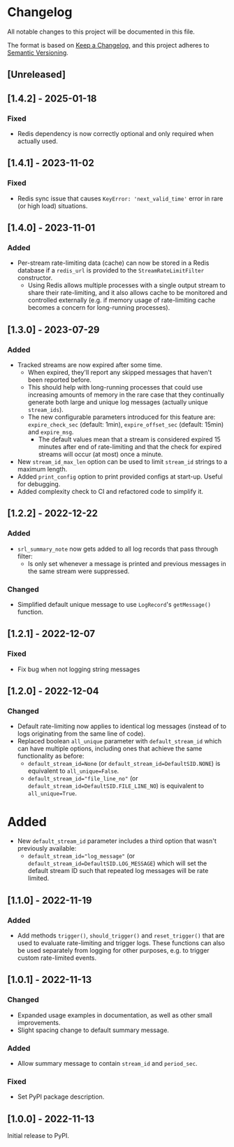 # Changelog

All notable changes to this project will be documented in this file.

The format is based on [Keep a Changelog](https://keepachangelog.com/en/1.0.0/),
and this project adheres to [Semantic Versioning](https://semver.org/spec/v2.0.0.html).

## [Unreleased]

## [1.4.2] - 2025-01-18

### Fixed

- Redis dependency is now correctly optional and only required when actually used.

## [1.4.1] - 2023-11-02

### Fixed

- Redis sync issue that causes `KeyError: 'next_valid_time'` error in rare (or high load) situations.

## [1.4.0] - 2023-11-01

### Added

- Per-stream rate-limiting data (cache) can now be stored in a Redis database if a `redis_url` is provided to the `StreamRateLimitFilter` constructor.
  - Using Redis allows multiple processes with a single output stream to share their rate-limiting, and it also allows cache to be monitored and controlled externally (e.g. if memory usage of rate-limiting cache becomes a concern for long-running processes).

## [1.3.0] - 2023-07-29

### Added

- Tracked streams are now expired after some time.
  - When expired, they'll report any skipped messages that haven't been reported before.
  - This should help with long-running processes that could use increasing amounts of memory in the rare case that they continually generate both large and unique log messages (actually unique `stream_ids`).
  - The new configurable parameters introduced for this feature are: `expire_check_sec` (default: 1min), `expire_offset_sec` (default: 15min) and `expire_msg`.
    - The default values mean that a stream is considered expired 15 minutes after end of rate-limiting and that the check for expired streams will occur (at most) once a minute.
- New `stream_id_max_len` option can be used to limit `stream_id` strings to a maximum length.
- Added `print_config` option to print provided configs at start-up. Useful for debugging.
- Added complexity check to CI and refactored code to simplify it.

## [1.2.2] - 2022-12-22

### Added

- `srl_summary_note` now gets added to all log records that pass through filter:
  - Is only set whenever a message is printed and previous messages in the same stream were suppressed.

### Changed

- Simplified default unique message to use `LogRecord`'s `getMessage()` function.

## [1.2.1] - 2022-12-07

### Fixed

- Fix bug when not logging string messages

## [1.2.0] - 2022-12-04

### Changed

- Default rate-limiting now applies to identical log messages (instead of to logs originating from the same line of code).
- Replaced boolean `all_unique` parameter with `default_stream_id` which can have multiple options, including ones that achieve the same functionality as before:
  - `default_stream_id=None` (or `default_stream_id=DefaultSID.NONE`) is equivalent to `all_unique=False`.
  - `default_stream_id="file_line_no"` (or `default_stream_id=DefaultSID.FILE_LINE_NO`) is equivalent to `all_unique=True`.

# Added

- New `default_stream_id` parameter includes a third option that wasn't previously available:
  - `default_stream_id="log_message"` (or `default_stream_id=DefaultSID.LOG_MESSAGE`) which will set the default stream ID such that repeated log messages will be rate limited.

## [1.1.0] - 2022-11-19

### Added

- Add methods `trigger()`, `should_trigger()` and `reset_trigger()` that are used to evaluate rate-limiting and trigger logs. These functions can also be used separately from logging for other purposes, e.g. to trigger custom rate-limited events.

## [1.0.1] - 2022-11-13

### Changed

- Expanded usage examples in documentation, as well as other small improvements.
- Slight spacing change to default summary message.

### Added

- Allow summary message to contain `stream_id` and `period_sec`.

### Fixed

- Set PyPI package description.

## [1.0.0] - 2022-11-13

Initial release to PyPI.
